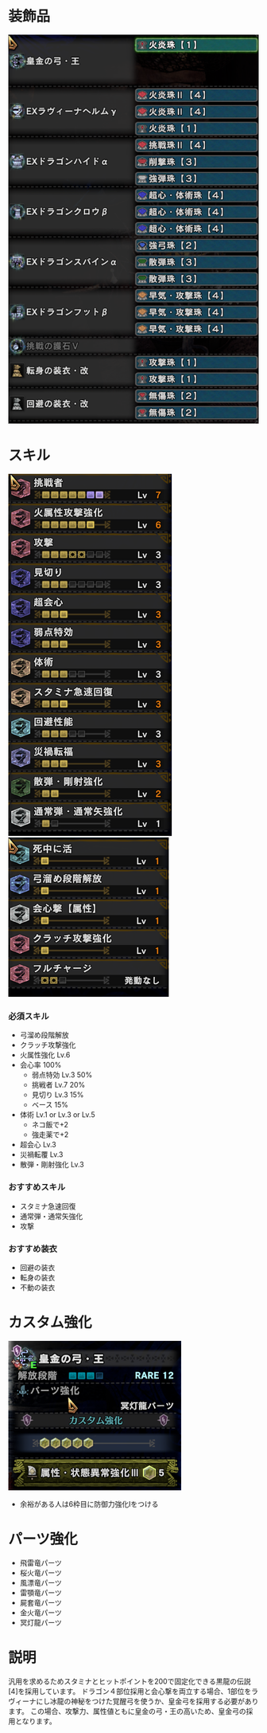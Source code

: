 # 装飾品
!["画像が読み込まれてないよ"](/images/14_1_1_jewels.png)


# スキル
!["画像が読み込まれてないよ"](/images/14_1_1_skills_1.png) !["画像が読み込まれてないよ"](/images/14_1_1_skills_2.png)

### 必須スキル
- 弓溜め段階解放
- クラッチ攻撃強化
- 火属性強化 Lv.6
- 会心率 100%
  - 弱点特効 Lv.3 50%
  - 挑戦者 Lv.7 20%
  - 見切り Lv.3 15%
  - ベース 15%
- 体術 Lv.1 or Lv.3 or Lv.5
  - ネコ飯で+2
  - 強走薬で+2
- 超会心 Lv.3
- 災禍転覆 Lv.3
- 散弾・剛射強化 Lv.3

### おすすめスキル
- スタミナ急速回復
- 通常弾・通常矢強化
- 攻撃

### おすすめ装衣
- 回避の装衣
- 転身の装衣
- 不動の装衣


# カスタム強化
!["画像が読み込まれてないよ"](/images/14_1_1_augmentations.png)

- 余裕がある人は6枠目に防御力強化Ⅰをつける


# パーツ強化
- 飛雷竜パーツ
- 桜火竜パーツ
- 風漂竜パーツ
- 雷顎竜パーツ
- 屍套竜パーツ
- 金火竜パーツ
- 冥灯龍パーツ


# 説明
汎用を求めるためスタミナとヒットポイントを200で固定化できる黒龍の伝説[4]を採用しています。
ドラゴン４部位採用と会心撃を両立する場合、1部位をラヴィーナにし冰龍の神秘をつけた覚醒弓を使うか、皇金弓を採用する必要があります。
この場合、攻撃力、属性値ともに皇金の弓・王の高いため、皇金弓の採用となります。
